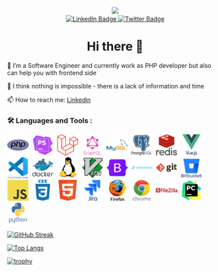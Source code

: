 <div id="header" align="center">
  <img src="https://media.giphy.com/media/M9gbBd9nbDrOTu1Mqx/giphy.gif" width="100"/>
</div>
<div id="badges" align="center">
  <a href="https://www.linkedin.com/in/andrey-grytsenko-607a57107/">
  <img src="https://img.shields.io/badge/LinkedIn-blue?style=for-the-badge&logo=linkedin&logoColor=white" alt="LinkedIn Badge"/>
  </a>
  <a href="https://twitter.com/ApgAndrey">
  <img src="https://img.shields.io/badge/Twitter-blue?style=for-the-badge&logo=twitter&logoColor=white" alt="Twitter Badge"/>
  </a>
  
</div>

<h1 align="center"> Hi there 👋 </h1>

🔭 I’m a Software Engineer and currently work as PHP developer but also can help you with frontend side

<!--🌱 I’m currently using Laravel and Vue on my projects -->

🤔 I think nothing is impossible - there is a lack of information and time 

📫 How to reach me: [Linkedin](https://www.linkedin.com/in/andrey-grytsenko-607a57107/)

### :hammer_and_wrench: Languages and Tools :

<div>
  <img src="https://github.com/devicons/devicon/blob/master/icons/php/php-original.svg" title="PHP" alt="PHP" width="50" height="50"/>&nbsp;
  <img src="https://github.com/devicons/devicon/blob/master/icons/phpstorm/phpstorm-plain.svg" title="PhpStorm" alt="PhpStorm" width="50" height="50"/>&nbsp;
  <img src="https://github.com/devicons/devicon/blob/master/icons/laravel/laravel-original.svg" title="Laravel" alt="Laravel" width="50" height="50"/>&nbsp;
  <img src="https://github.com/devicons/devicon/blob/master/icons/graphql/graphql-plain-wordmark.svg" title="GraphQL" alt="GraphQL" width="50" height="50"/>&nbsp;
  <img src="https://github.com/devicons/devicon/blob/master/icons/mysql/mysql-original-wordmark.svg" title="MySQL"  alt="MySQL" width="50" height="50"/>&nbsp;
  <img src="https://github.com/devicons/devicon/blob/master/icons/postgresql/postgresql-original-wordmark.svg" title="PostgreSQL" alt="PostgreSQL" width="50" height="50"/>&nbsp;
  <img src="https://github.com/devicons/devicon/blob/master/icons/redis/redis-original-wordmark.svg" title="Redis" alt="Redis" width="50" height="50"/>&nbsp;
  <img src="https://github.com/devicons/devicon/blob/master/icons/vuejs/vuejs-original-wordmark.svg" title="Vue" alt="Vue" width="50" height="50"/>&nbsp;
  <img src="https://github.com/devicons/devicon/blob/master/icons/vscode/vscode-original-wordmark.svg" title="VSCode" alt="VSCode" width="50" height="50"/>&nbsp;
  <img src="https://github.com/devicons/devicon/blob/master/icons/docker/docker-original-wordmark.svg" title="Docker" alt="Docker" width="50" height="50"/>&nbsp;
  <img src="https://github.com/devicons/devicon/blob/master/icons/linux/linux-original.svg" title="Linux" alt="Linux" width="50" height="50"/>&nbsp;
  <img src="https://github.com/devicons/devicon/blob/master/icons/vim/vim-original.svg" title="Vim" alt="Vim" width="50" height="50"/>&nbsp;
  <img src="https://github.com/devicons/devicon/blob/master/icons/bootstrap/bootstrap-original.svg" title="Bootstrap" alt="Bootstrap" width="50" height="50"/>&nbsp;
  <img src="https://github.com/devicons/devicon/blob/master/icons/tailwindcss/tailwindcss-plain-wordmark.svg" title="Tailwind CSS" alt="Tailwind CSS" width="50" height="50"/>&nbsp;
  <img src="https://github.com/devicons/devicon/blob/master/icons/git/git-original-wordmark.svg" title="Git" alt="Git" width="50" height="50"/>&nbsp;
  <img src="https://github.com/devicons/devicon/blob/master/icons/bitbucket/bitbucket-original-wordmark.svg" title="Bitbucket" alt="Bitbucket" width="50" height="50"/>&nbsp;
  <img src="https://github.com/devicons/devicon/blob/master/icons/javascript/javascript-original.svg" title="JavaScript" alt="JavaScript" width="50" height="50"/>&nbsp;
  <img src="https://github.com/devicons/devicon/blob/master/icons/css3/css3-plain-wordmark.svg"  title="CSS3" alt="CSS" width="50" height="50"/>&nbsp;
  <img src="https://github.com/devicons/devicon/blob/master/icons/html5/html5-original.svg" title="HTML5" alt="HTML" width="50" height="50"/>&nbsp;
  <img src="https://github.com/devicons/devicon/blob/master/icons/jira/jira-original-wordmark.svg" title="Jira" alt="Jira" width="50" height="50"/>&nbsp;
  <img src="https://github.com/devicons/devicon/blob/master/icons/firefox/firefox-original-wordmark.svg" title="Firefox" alt="Firefox" width="50" height="50"/>&nbsp;
  <img src="https://github.com/devicons/devicon/blob/master/icons/chrome/chrome-original-wordmark.svg" title="Chrome" alt="Chrome" width="50" height="50"/>&nbsp;
  <img src="https://github.com/devicons/devicon/blob/master/icons/filezilla/filezilla-plain-wordmark.svg" title="FileZilla" alt="FileZilla" width="50" height="50"/>&nbsp;
  <img src="https://github.com/devicons/devicon/blob/master/icons/pycharm/pycharm-original.svg" title="PyCharm Pro" alt="PyCharm Pro" width="50" height="50">&nbsp;
  <img src="https://github.com/devicons/devicon/blob/master/icons/python/python-original-wordmark.svg" title="Python" alt="Python" width="50" height="50">&nbsp;
</div>


<!-- [![GitHub Streak](https://streak-stats.demolab.com?user=GrytsenkoAndrey)](https://git.io/streak-stats) -->

 [![GitHub Streak](https://github-readme-streak-stats-black-five.vercel.app?user=GrytsenkoAndrey)](https://git.io/streak-stats)

[![Top Langs](https://github-readme-stats.vercel.app/api/top-langs/?username=GrytsenkoAndrey)](https://github.com/anuraghazra/github-readme-stats)

[![trophy](https://github-profile-trophy.vercel.app/?username=GrytsenkoAndrey)](https://github.com/ryo-ma/github-profile-trophy)

<!--
**GrytsenkoAndrey/GrytsenkoAndrey** is a ✨ _special_ ✨ repository because its `README.md` (this file) appears on your GitHub profile.

Here are some ideas to get you started:

- 🔭 I’m currently working on ...
- 🌱 I’m currently learning ...
- 👯 I’m looking to collaborate on ...
- 🤔 I’m looking for help with ...
- 💬 Ask me about ...
- 📫 How to reach me: ...
- 😄 Pronouns: ...
- ⚡ Fun fact: ...
-->
